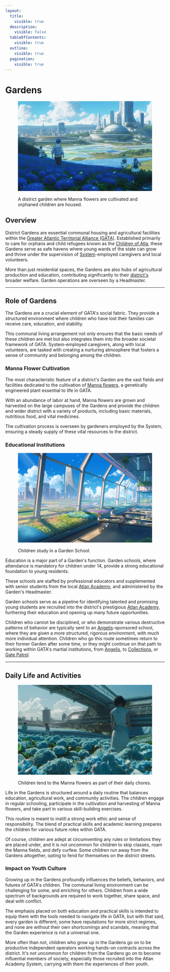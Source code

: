 ```yaml
---
layout:
  title:
    visible: true
  description:
    visible: false
  tableOfContents:
    visible: true
  outline:
    visible: true
  pagination:
    visible: true
---
```


# Gardens

<figure><img src="../../../.gitbook/assets/gardens.png" alt=""><figcaption><p>A district garden where Manna flowers are cultivated and orphaned children are housed.</p></figcaption></figure>

## **Overview**

District Gardens are essential communal housing and agricultural facilities within the [Greater Atlantic Territorial Alliance (GATA)](../the-basics.md). Established primarily to care for orphans and child refugees known as the [Children of Atla](../people-and-culture/children-of-atla.md), these Gardens serve as safe havens where young wards of the state can grow and thrive under the supervision of [System](../politics/the-system.md)-employed caregivers and local volunteers.&#x20;

More than just residential spaces, the Gardens are also hubs of agricultural production and education, contributing significantly to their [district's](../politics/districts.md) broader welfare. Garden operations are overseen by a Headmaster.

***

## **Role of Gardens**

The Gardens are a crucial element of GATA's social fabric. They provide a structured environment where children who have lost their families can receive care, education, and stability.

This communal living arrangement not only ensures that the basic needs of these children are met but also integrates them into the broader societal framework of GATA. System-employed caregivers, along with local volunteers, are tasked with creating a nurturing atmosphere that fosters a sense of community and belonging among the children.

### **Manna Flower Cultivation**

The most characteristic feature of a district's Garden are the vast fields and facilities dedicated to the cultivation of [Manna flowers](../../science-and-tech/the-manna-flower.md), a genetically engineered plant essential to life in GATA.

With an abundance of labor at hand, Manna flowers are grown and harvested on the large campuses of the Gardens and provide the children and wider district with a variety of products, including basic materials, nutritious food, and vital medicines.

The cultivation process is overseen by gardeners employed by the System, ensuring a steady supply of these vital resources to the district.

### **Educational Institutions**

<figure><img src="../../../.gitbook/assets/gardenschools-345.png" alt="" width="563"><figcaption><p>Children study in a Garden School.</p></figcaption></figure>

Education is a major part of a Garden's function. Garden schools, where attendance is mandatory for children under 14, provide a strong educational foundation to young residents.

These schools are staffed by professional educators and supplemented with senior students from the local [Atlan Academy](the-atlan-academy-system.md), and administered by the Garden's Headmaster.

Garden schools serve as a pipeline for identifying talented and promising young students are recruited into the district's prestigious [Atlan Academy](the-atlan-academy-system.md), furthering their education and opening up many future opportunities.

Children who cannot be disciplined, or who demonstrate various destructive patterns of behavior are typically sent to an [Angelis](../military-and-defense/angelis.md)-sponsored school, where they are given a more structured, rigorous environment, with much more individual attention. Children who go this route sometimes return to their former Garden after some time, or they might continue on that path to working within GATA's martial institutions, from [Angelis](../military-and-defense/angelis.md), to [Collections](../law-and-order/collections.md), or [Gate Patrol](../borders-and-travel/gate-patrol.md).

***

## **Daily Life and Activities**

<figure><img src="../../../.gitbook/assets/gardens-9434.png" alt="" width="563"><figcaption><p>Children tend to the Manna flowers as part of their daily chores.</p></figcaption></figure>

Life in the Gardens is structured around a daily routine that balances education, agricultural work, and community activities. The children engage in regular schooling, participate in the cultivation and harvesting of Manna flowers, and take part in various skill-building exercises.

This routine is meant to instill a strong work ethic and sense of responsibility. The blend of practical skills and academic learning prepares the children for various future roles within GATA.

Of course, children are adept at circumventing any rules or limitations they are placed under, and it is not uncommon for children to skip classes, roam the Manna fields, and defy curfew. Some children run away from the Gardens altogether, opting to fend for themselves on the district streets.

### **Impact on Youth Culture**

Growing up in the Gardens profoundly influences the beliefs, behaviors, and futures of GATA's children. The communal living environment can be challenging for some, and enriching for others. Children from a wide spectrum of backgrounds are required to work together, share space, and deal with conflict.

The emphasis placed on both education and practical skills is intended to equip them with the tools needed to navigate life in GATA, but with that said, every garden is different; some have reputations for more strict regimes, and none are without their own shortcomings and scandals, meaning that the Garden experience is not a universal one.

More often than not, children who grow up in the Gardens go on to be productive independent operators working hands-on contracts across the district. It's not uncommon for children from the Gardens go on to become influential members of society, especially those recruited into the Atlan Academy System, carrying with them the experiences of their youth.
